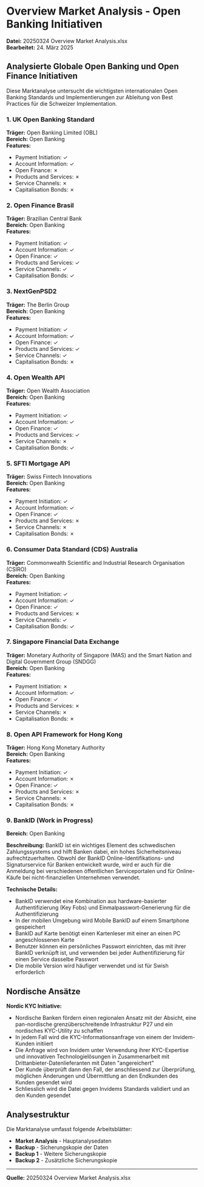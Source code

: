 # Overview Market Analysis - Open Banking Initiativen

**Datei:** 20250324 Overview Market Analysis.xlsx  
**Bearbeitet:** 24. März 2025

## Analysierte Globale Open Banking und Open Finance Initiativen

Diese Marktanalyse untersucht die wichtigsten internationalen Open Banking Standards und Implementierungen zur Ableitung von Best Practices für die Schweizer Implementation.

### 1. UK Open Banking Standard
**Träger:** Open Banking Limited (OBL)  
**Bereich:** Open Banking  
**Features:**
- Payment Initiation: ✓
- Account Information: ✓
- Open Finance: ✗
- Products and Services: ✗
- Service Channels: ✗
- Capitalisation Bonds: ✗

### 2. Open Finance Brasil
**Träger:** Brazilian Central Bank  
**Bereich:** Open Banking  
**Features:**
- Payment Initiation: ✓
- Account Information: ✓
- Open Finance: ✓
- Products and Services: ✓
- Service Channels: ✓
- Capitalisation Bonds: ✓

### 3. NextGenPSD2
**Träger:** The Berlin Group  
**Bereich:** Open Banking  
**Features:**
- Payment Initiation: ✓
- Account Information: ✓
- Open Finance: ✓
- Products and Services: ✓
- Service Channels: ✓
- Capitalisation Bonds: ✗

### 4. Open Wealth API
**Träger:** Open Wealth Association  
**Bereich:** Open Banking  
**Features:**
- Payment Initiation: ✓
- Account Information: ✓
- Open Finance: ✓
- Products and Services: ✓
- Service Channels: ✗
- Capitalisation Bonds: ✓

### 5. SFTI Mortgage API
**Träger:** Swiss Fintech Innovations  
**Bereich:** Open Banking  
**Features:**
- Payment Initiation: ✓
- Account Information: ✓
- Open Finance: ✓
- Products and Services: ✗
- Service Channels: ✗
- Capitalisation Bonds: ✗

### 6. Consumer Data Standard (CDS) Australia
**Träger:** Commonwealth Scientific and Industrial Research Organisation (CSIRO)  
**Bereich:** Open Banking  
**Features:**
- Payment Initiation: ✓
- Account Information: ✓
- Open Finance: ✓
- Products and Services: ✗
- Service Channels: ✓
- Capitalisation Bonds: ✓

### 7. Singapore Financial Data Exchange
**Träger:** Monetary Authority of Singapore (MAS) and the Smart Nation and Digital Government Group (SNDGG)  
**Bereich:** Open Banking  
**Features:**
- Payment Initiation: ✗
- Account Information: ✓
- Open Finance: ✓
- Products and Services: ✗
- Service Channels: ✗
- Capitalisation Bonds: ✗

### 8. Open API Framework for Hong Kong
**Träger:** Hong Kong Monetary Authority  
**Bereich:** Open Banking  
**Features:**
- Payment Initiation: ✓
- Account Information: ✗
- Open Finance: ✓
- Products and Services: ✗
- Service Channels: ✗
- Capitalisation Bonds: ✗

### 9. BankID (Work in Progress)
**Bereich:** Open Banking  

**Beschreibung:** BankID ist ein wichtiges Element des schwedischen Zahlungssystems und hilft Banken dabei, ein hohes Sicherheitsniveau aufrechtzuerhalten. Obwohl der BankID Online-Identifikations- und Signaturservice für Banken entwickelt wurde, wird er auch für die Anmeldung bei verschiedenen öffentlichen Serviceportalen und für Online-Käufe bei nicht-finanziellen Unternehmen verwendet.

**Technische Details:**
- BankID verwendet eine Kombination aus hardware-basierter Authentifizierung (Key Fobs) und Einmalpasswort-Generierung für die Authentifizierung
- In der mobilen Umgebung wird Mobile BankID auf einem Smartphone gespeichert
- BankID auf Karte benötigt einen Kartenleser mit einer an einen PC angeschlossenen Karte
- Benutzer können ein persönliches Passwort einrichten, das mit ihrer BankID verknüpft ist, und verwenden bei jeder Authentifizierung für einen Service dasselbe Passwort
- Die mobile Version wird häufiger verwendet und ist für Swish erforderlich

## Nordische Ansätze

**Nordic KYC Initiative:**
- Nordische Banken fördern einen regionalen Ansatz mit der Absicht, eine pan-nordische grenzüberschreitende Infrastruktur P27 und ein nordisches KYC-Utility zu schaffen
- In jedem Fall wird die KYC-Informationsanfrage von einem der Invidem-Kunden initiiert
- Die Anfrage wird von Invidem unter Verwendung ihrer KYC-Expertise und innovativen Technologielösungen in Zusammenarbeit mit Drittanbieter-Datenlieferanten mit Daten "angereichert"
- Der Kunde überprüft dann den Fall, der anschliessend zur Überprüfung, möglichen Änderungen und Übermittlung an den Endkunden des Kunden gesendet wird
- Schliesslich wird die Datei gegen Invidems Standards validiert und an den Kunden gesendet

## Analysestruktur

Die Marktanalyse umfasst folgende Arbeitsblätter:
- **Market Analysis** - Hauptanalysedaten
- **Backup** - Sicherungskopie der Daten
- **Backup 1** - Weitere Sicherungskopie
- **Backup 2** - Zusätzliche Sicherungskopie

---

**Quelle:** 20250324 Overview Market Analysis.xlsx